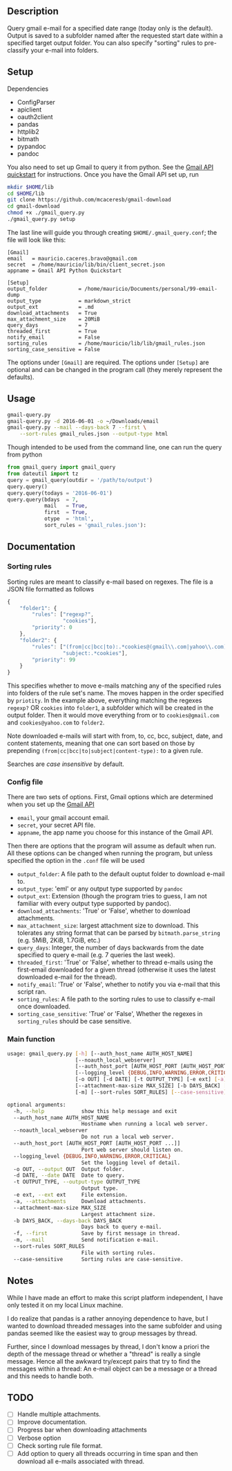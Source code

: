Description
-----------

Query gmail e-mail for a specified date range (today only is the
default). Output is saved to a subfolder named after the requested start
date within a specified target output folder. You can also specify
"sorting" rules to pre-classify your e-mail into folders.

Setup
-----

Dependencies
* ConfigParser
* apiclient
* oauth2client
* pandas
* httplib2
* bitmath
* pypandoc
* pandoc

You also need to set up Gmail to query it from python. See the
[Gmail API quickstart](https://developers.google.com/gmail/api/quickstart/python)
for instructions. Once you have the Gmail API set up, run
```bash
mkdir $HOME/lib
cd $HOME/lib
git clone https://github.com/mcaceresb/gmail-download
cd gmail-download
chmod +x ./gmail_query.py
./gmail_query.py setup
```

The last line will guide you through creating `$HOME/.gmail_query.conf`; the file will look like this:
```
[Gmail]
email   = mauricio.caceres.bravo@gmail.com
secret  = /home/mauricio/lib/bin/client_secret.json
appname = Gmail API Python Quickstart

[Setup]
output_folder          = /home/mauricio/Documents/personal/99-email-dump
output_type            = markdown_strict
output_ext             = .md
download_attachments   = True
max_attachment_size    = 20MiB
query_days             = 7
threaded_first         = True
notify_email           = False
sorting_rules          = /home/mauricio/lib/lib/gmail_rules.json
sorting_case_sensitive = False
```

The options under `[Gmail]` are required. The options under `[Setup]` are optional and can be
changed in the program call (they merely represent the defaults).

Usage
-----

```bash
gmail-query.py
gmail-query.py -d 2016-06-01 -o ~/Downloads/email
gmail-query.py --mail --days-back 7 --first \
    --sort-rules gmail_rules.json --output-type html
```

Though intended to be used from the command line, one can run the query from python
```python
from gmail_query import gmail_query
from dateutil import tz
query = gmail_query(outdir = '/path/to/output')
query.query()
query.query(todays = '2016-06-01')
query.query(bdays  = 7,
            mail   = True,
            first  = True,
            otype  = 'html',
            sort_rules = 'gmail_rules.json'):
```

Documentation
-------------

### Sorting rules

Sorting rules are meant to classify e-mail based on regexes. The file is
a JSON file formatted as follows

```javascript
{
    "folder1": {
        "rules": ["regexp?",
                  "cookies"],
        "priority": 0
    },
    "folder2": {
        "rules": ["(from|cc|bcc|to):.*cookies@(gmail\\.com|yahoo\\.com)",
                  "subject:.*cookies"],
        "priority": 99
    }
}
```

This specifies whether to move e-mails matching any of the specified
rules into folders of the rule set's name. The moves happen in the order
specified by `priotity`. In the example above, everything matching the
regexes `regexp?` OR `cookies` into `folder1`, a subfolder which will
be created in the output folder. Then it would move everything from or
to `cookies@gmail.com` and `cookies@yahoo.com` to `folder2`.

Note downloaded e-mails will start with from, to, cc, bcc, subject,
date, and content statements, meaning that one can sort based on those
by prepending `(from|cc|bcc|to|subject|content-type):` to a given rule.

Searches are *case insensitive* by default.

### Config file

There are two sets of options. First, Gmail options which are determined
when you set up the [Gmail API](https://developers.google.com/gmail/api/quickstart/python)
- `email`, your gmail account email.
- `secret`, your secret API file.
- `appname`, the app name you choose for this instance of the Gmail API.

Then there are options that the program will assume as default when
run. All these options can be changed when running the program, but
unless specified the option in the `.conf` file will be used

- `output_folder`: A file path to the default ouptut folder to download e-mail to.
- `output_type`: 'eml' or any output type supported by `pandoc`
- `output_ext`: Extension (though the program tries to guess, I am not familiar with every output type supported by pandoc).
- `download_attachments`: 'True' or 'False', whether to download attachments.
- `max_attachment_size`: largest attachment size to download. This tolerates any string format that can be parsed
by `bitmath.parse_string` (e.g. 5MiB, 2KiB, 1.7GiB, etc.)
- `query_days`: Integer, the number of days backwards from the date specified to query e-mail (e.g. 7 queries the last week).
- `threaded_first`: 'True' or 'False', whether to thread e-mails using the first-email downloaded for a given thread (otherwise it uses the latest downloaded e-mail for the thread).
- `notify_email`: 'True' or 'False', whether to notify you via e-mail that this script ran.
- `sorting_rules`: A file path to the sorting rules to use to classify e-mail once downloaded.
- `sorting_case_sensitive`: 'True' or 'False', Whether the regexes in `sorting_rules` should be case sensitive.

### Main function

```bash
usage: gmail_query.py [-h] [--auth_host_name AUTH_HOST_NAME]
                      [--noauth_local_webserver]
                      [--auth_host_port [AUTH_HOST_PORT [AUTH_HOST_PORT ...]]]
                      [--logging_level {DEBUG,INFO,WARNING,ERROR,CRITICAL}]
                      [-o OUT] [-d DATE] [-t OUTPUT_TYPE] [-e ext] [-a]
                      [--attachment-max-size MAX_SIZE] [-b DAYS_BACK] [-f]
                      [-m] [--sort-rules SORT_RULES] [--case-sensitive]

optional arguments:
  -h, --help            show this help message and exit
  --auth_host_name AUTH_HOST_NAME
                        Hostname when running a local web server.
  --noauth_local_webserver
                        Do not run a local web server.
  --auth_host_port [AUTH_HOST_PORT [AUTH_HOST_PORT ...]]
                        Port web server should listen on.
  --logging_level {DEBUG,INFO,WARNING,ERROR,CRITICAL}
                        Set the logging level of detail.
  -o OUT, --output OUT  Output folder.
  -d DATE, --date DATE  Date to query.
  -t OUTPUT_TYPE, --output-type OUTPUT_TYPE
                        Output type.
  -e ext, --ext ext     File extension.
  -a, --attachments     Download attachments.
  --attachment-max-size MAX_SIZE
                        Largest attachment size.
  -b DAYS_BACK, --days-back DAYS_BACK
                        Days back to query e-mail.
  -f, --first           Save by first message in thread.
  -m, --mail            Send notification e-mail.
  --sort-rules SORT_RULES
                        File with sorting rules.
  --case-sensitive      Sorting rules are case-sensitive.
```

Notes
-----

While I have made an effort to make this script platform independent, I
have only tested it on my local Linux machine.

I do realize that pandas is a rather annoying dependence to have, but I
wanted to download threaded messages into the same subfolder and using
pandas seemed like the easiest way to group messages by thread.

Further, since I download messages by thread, I don't know a priori the
depth of the message thread or whether a "thread" is really a single
message. Hence all the awkward try/except pairs that try to find the
messages within a thread: An e-mail object can be a message or a thread
and this needs to handle both.

TODO
----

- [ ] Handle multiple attachments.  
- [ ] Improve documentation.
- [ ] Progress bar when downloading attachments
- [ ] Verbose option
- [ ] Check sorting rule file format.  
- [ ] Add option to query all threads occurring in time span and then download all e-mails associated with thread.  
